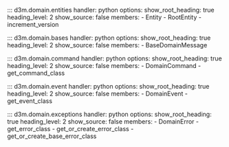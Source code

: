 
::: d3m.domain.entities
    handler: python
    options:
      show_root_heading: true
      heading_level: 2
      show_source: false
      members:
        - Entity
        - RootEntity
        - increment_version

::: d3m.domain.bases
    handler: python
    options:
      show_root_heading: true
      heading_level: 2
      show_source: false
      members:
        - BaseDomainMessage

::: d3m.domain.command
    handler: python
    options:
      show_root_heading: true
      heading_level: 2
      show_source: false
      members:
        - DomainCommand
        - get_command_class

::: d3m.domain.event
    handler: python
    options:
      show_root_heading: true
      heading_level: 2
      show_source: false
      members:
        - DomainEvent
        - get_event_class

::: d3m.domain.exceptions
    handler: python
    options:
      show_root_heading: true
      heading_level: 2
      show_source: false
      members:
        - DomainError
        - get_error_class
        - get_or_create_error_class
        - get_or_create_base_error_class
